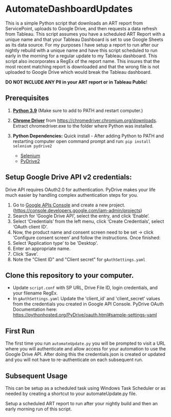 # AutomateDashboardUpdates
This is a simple Python script that downloads an ART report from ServicePoint, uploads to Google Drive, and then requests a data refresh from Tableau.  This script assumes you have a scheduled ART Report with a unique name and that your Tableau Dashboard is set to use Google Sheets as its data source.  For my purposes I have setup a report to run after our nightly rebuild with a unique name and have this script scheduled to run early in the morning for a regular update to my Tableau dashboard.  This script also incorporates a RegEx of the report name.  This insures that the most recent matching report is downloaded and that the wrong file is not uploaded to Google Drive which would break the Tableau dashboard.

**DO NOT INCLUDE ANY PII in your ART report or in Tableau Public**!

## Prerequisites
1. **[Python 3.9](https://www.python.org/downloads/)**
(Make sure to add to PATH and restart computer.)

2. **[Chrome Driver](https://chromedriver.chromium.org/downloads)** from https://chromedriver.chromium.org/downloads. Extract chromedriver.exe to the folder where Python was installed.

3. **Python Dependencies:** Quick install - After adding Python to PATH and restarting computer open command prompt and run:	````pip install selenium pydrive2````
	* [Selenium](https://github.com/baijum/selenium-python)
	* [PyDrive2](https://github.com/iterative/PyDrive2)
	
## Setup Google Drive API v2 credentials:
Drive API requires OAuth2.0 for authentication. PyDrive makes your life much easier by handling complex authentication steps for you.

1. Go to [Google APIs Console](https://console.developers.google.com/iam-admin/projects) and create a new project. (https://console.developers.google.com/iam-admin/projects)
2. Search for ‘Google Drive API’, select the entry, and click ‘Enable’.
3. Select ‘Credentials’ from the left menu, click ‘Create Credentials’, select ‘OAuth client ID’.
4. Now, the product name and consent screen need to be set -> click ‘Configure consent screen’ and follow the instructions. Once finished:
5. Select ‘Application type’ to be 'Desktop'.
6. Enter an appropriate name.
7. Click ‘Save’.
8. Note the "Client ID" and "Client secret" for `gAuthSettings.yaml`
	
## Clone this repository to your computer.
* Update `script.conf` with SP URL, Drive File ID, login credentials, and your filename RegEx.
* In `gAuthSettings.yaml` Update the 'client_id' and 'client_secret' values from the credentials you created in Google API Console.  PyDrive OAuth Documentation here: https://pythonhosted.org/PyDrive/oauth.html#sample-settings-yaml
	
## First Run
The first time you run `automateUpdate.py` you will be prompted to visit a URL where you will authenticate and allow access for your automation to use the Google Drive API.  After doing this the credentials.json is created or updated and you will not have to re-authenticate on each subsequent run.

## Subsequent Usage
This can be setup as a scheduled task using Windows Task Scheduler or as needed by creating a shortcut to your automateUpdate.py file.

Setup a scheduled ART report to run after your nightly build and then an early morning run of this script.
